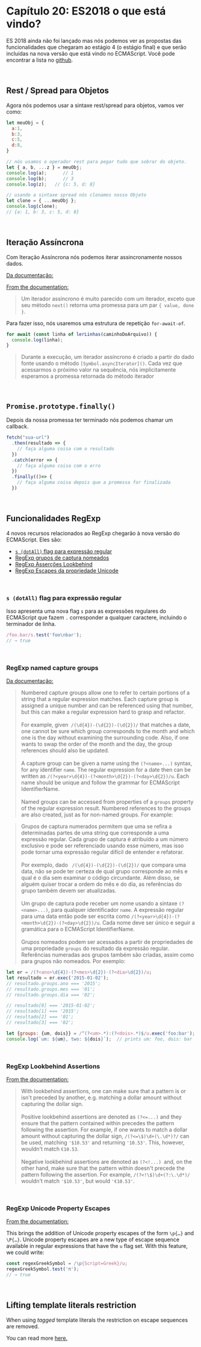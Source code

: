 # Capítulo 20: ES2018 o que está vindo?

ES 2018 ainda não foi lançado mas nós podemos ver as propostas das funcionalidades que chegaram ao estágio 4 (o estágio final) e que serão incluídas na nova versão que está vindo no ECMAScript.
Você pode encontrar a lista no [github](https://github.com/tc39/proposals/blob/master/finished-proposals.md).

&nbsp;

## Rest / Spread para Objetos
 
Agora nós podemos usar a sintaxe rest/spread para objetos, vamos ver como:

```js
let meuObj = { 
  a:1,
  b:3,
  c:5,
  d:8,
}

// nós usamos o operador rest para pegar tudo que sobrar do objeto.
let { a, b, ...z } = meuObj;
console.log(a);      // 1
console.log(b);      // 3
console.log(z);   // {c: 5, d: 8}

// usando a sintaxe spread nós clonamos nosso Objeto
let clone = { ...meuObj };
console.log(clone);
// {a: 1, b: 3, c: 5, d: 8}
```

&nbsp;

## Iteração Assíncrona

Com Iteração Assíncrona nós podemos iterar assincronamente nossos dados.

[Da documentação:](https://github.com/tc39/proposal-async-iteration)

[From the documentation:](https://github.com/tc39/proposal-async-iteration)
> Um iterador assíncrono é muito parecido com um iterador, exceto que seu método `next()` retorna uma promessa para um par `{ value, done }`.

Para fazer isso, nós usaremos uma estrutura de repetição `for-await-of`.

``` js
for await (const linha of lerLinhas(caminhoDoArquivo)) {
  console.log(linha);
}
```

> Durante a execução, um iterador assíncrono é criado a partir do dado fonte usando o método `[Symbol.asyncIterator]()`.
Cada vez que acessarmos o próximo valor na sequência, nós implicitamente esperamos a promessa retornada do método iterador

&nbsp;

## `Promise.prototype.finally()`

Depois da nossa promessa ter terminado nós podemos chamar um callback.

``` js
fetch("sua-url")
  .then(resultado => {
    // faça alguma coisa com o resultado
  })
  .catch(error => {
    // faça alguma coisa com o erro
  })
  .finally(()=> {
    // faça alguma coisa depois que a promessa for finalizada
  })
```

&nbsp;

## Funcionalidades RegExp

4 novos recursos relacionados ao RegExp chegarão à nova versão do ECMAScript. Eles são:

- [`s (dotAll)` flag para expressão regular](https://github.com/tc39/proposal-regexp-dotall-flag)
- [RegExp grupos de captura nomeados](https://github.com/tc39/proposal-regexp-named-groups)
- [RegExp Asserções Lookbehind](https://github.com/tc39/proposal-regexp-lookbehind)
- [RegExp Escapes da propriedade Unicode](https://github.com/tc39/proposal-regexp-lookbehind)

&nbsp;

### `s (dotAll)` flag para expressão regular

Isso apresenta uma nova flag `s` para as expressões regulares do ECMAScript que fazem `.` corresponder a qualquer caractere, incluindo o terminador de linha.

``` js
/foo.bar/s.test('foo\nbar');
// → true
```

&nbsp;

### RegExp named capture groups

[Da documentação:](https://github.com/tc39/proposal-regexp-named-groups)

>Numbered capture groups allow one to refer to certain portions of a string that a regular expression matches. Each capture group is assigned a unique number and can be referenced using that number, but this can make a regular expression hard to grasp and refactor.</br> </br> For example, given` /(\d{4})-(\d{2})-(\d{2})/` that matches a date, one cannot be sure which group corresponds to the month and which one is the day without examining the surrounding code. Also, if one wants to swap the order of the month and the day, the group references should also be updated.</br> </br> A capture group can be given a name using the `(?<name>...)` syntax, for any identifier `name`. The regular expression for a date then can be written as `/(?<year>\d{4})-(?<month>\d{2})-(?<day>\d{2})/u`. Each name should be unique and follow the grammar for ECMAScript IdentifierName.</br> </br> Named groups can be accessed from properties of a `groups` property of the regular expression result. Numbered references to the groups are also created, just as for non-named groups. For example:

> Grupos de captura numerados permitem que uma se refira a determinadas partes de uma string que corresponde a uma expressão regular. Cada grupo de captura é atribuído a um número exclusivo e pode ser referenciado usando esse número, mas isso pode tornar uma expressão regular difícil de entender e refatorar.</br> </br> Por exemplo, dado ` /(\d{4})-(\d{2})-(\d{2})/` que compara uma data, não se pode ter certeza de qual grupo corresponde ao mês e qual é o dia sem examinar o código circundante. Além disso, se alguém quiser trocar a ordem do mês e do dia, as referências do grupo também devem ser atualizadas.</br> </br> Um grupo de captura pode receber um nome usando a sintaxe `(?<name>...)`, para qualquer identificador `name`. A expressão regular para uma data então pode ser escrita como `/(?<year>\d{4})-(?<month>\d{2})-(?<day>\d{2})/u`. Cada nome deve ser único e seguir a gramática para o ECMAScript IdentifierName.</br> </br> Grupos nomeados podem ser acessados a partir de propriedades de uma propriedade `groups` do resultado da expressão regular. Referências numeradas aos grupos também são criadas, assim como para grupos não nomeados. Por exemplo:

``` js
let er = /(?<ano>\d{4})-(?<mes>\d{2})-(?<dia>\d{2})/u;
let resultado = er.exec('2015-01-02');
// resultado.groups.ano === '2015';
// resultado.groups.mes === '01';
// resultado.groups.dia === '02';

// resultado[0] === '2015-01-02';
// resultado[1] === '2015';
// resultado[2] === '01';
// resultado[3] === '02';

let {groups: {um, dois}} = /^(?<um>.*):(?<dois>.*)$/u.exec('foo:bar');
console.log(`um: ${um}, two: ${dois}`);  // prints um: foo, dois: bar
```
&nbsp; 

### RegExp Lookbehind Assertions

[From the documentation:](https://github.com/tc39/proposal-regexp-lookbehind)

> With lookbehind assertions, one can make sure that a pattern is or isn't preceded by another, e.g. matching a dollar amount without capturing the dollar sign. </br></br> Positive lookbehind assertions are denoted as `(?<=...)` and they ensure that the pattern contained within precedes the pattern following the assertion. For example, if one wants to match a dollar amount without capturing the dollar sign, `/(?<=\$)\d+(\.\d*)?/` can be used, matching `'$10.53'` and returning `'10.53'`. This, however, wouldn't match `€10.53`.</br></br> Negative lookbehind assertions are denoted as `(?<!...) `and, on the other hand, make sure that the pattern within doesn't precede the pattern following the assertion. For example, `/(?<!\$)\d+(?:\.\d*)/` wouldn't match `'$10.53'`, but would `'€10.53'`.

&nbsp; 

### RegExp Unicode Property Escapes

[From the documentation:](https://github.com/tc39/proposal-regexp-unicode-property-escapes)

This brings the addition of Unicode property escapes of the form `\p{…}` and` \P{…}`. Unicode property escapes are a new type of escape sequence available in regular expressions that have the `u` flag set. With this feature, we could write:

``` js
const regexGreekSymbol = /\p{Script=Greek}/u;
regexGreekSymbol.test('π');
// → true
```

&nbsp;

## Lifting template literals restriction

When using *tagged* template literals the restriction on escape sequences are removed.

You can read more [here.](https://tc39.github.io/proposal-template-literal-revision/#sec-template-literals)
